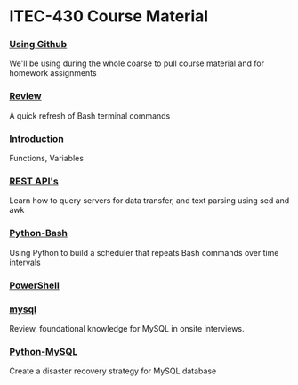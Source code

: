 # ITEC-430 Course Material



<p><h3><a href="https://github.com/jchiefelk/ITEC-430/tree/master/using_github">Using Github</a></h3> We'll be using during the whole coarse to pull course material and for homework assignments</p>

<p><h3><a href="https://github.com/jchiefelk/ITEC-430/tree/master/review">Review</a></h3> A quick refresh of Bash terminal commands</p>

<p><h3><a href="https://github.com/jchiefelk/ITEC-430/tree/master/introduction">Introduction</a></h3> Functions, Variables</p>

<p><h3><a href="https://github.com/jchiefelk/ITEC-430/tree/master/restAPI">REST API's</a></h3> Learn how to query servers for data transfer, and text parsing using sed and awk</p>

<p><h3><a href="https://github.com/jchiefelk/ITEC-430/tree/master/python-bash">Python-Bash</a></h3> Using Python to build a scheduler that repeats Bash commands over time intervals</p>

<p><h3><a href="https://github.com/jchiefelk/ITEC-430/tree/master/python-powershell">PowerShell</a><h3></p>

<p><h3><a href="https://github.com/jchiefelk/ITEC-430/tree/master/mysql">mysql</a></h3>Review, foundational knowledge for MySQL in onsite interviews.</p>

<p><h3><a href="https://github.com/jchiefelk/ITEC-430/tree/master/python-mysql">Python-MySQL</a></h3> Create a disaster recovery strategy for MySQL database</p>
